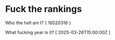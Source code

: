 # Fuck the rankings

Who the hell am I?
{ 16520316 }

What fucking year is it?
[ 2025-03-26T15:00:00Z ]
